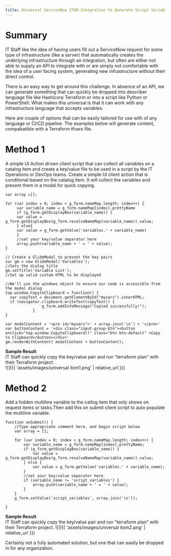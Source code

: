 ```yaml
---
title: Universal ServiceNow ITOM Integration to Generate Script Variables for Terraform
---
```


# Summary
IT Staff like the idea of having users fill out a ServiceNow request for some type of infrastructure (like a server) that automatically creates the underlying infrastructure through an integration, but often are either not able to supply an API to integrate with or are simply  not comfortable with the idea of a user facing system, generating new infrastructure without their direct control.

There is an easy way to get around this challenge. In absence of an API, we can generate something that can quickly be dropped into describer language file like Hashicorp Terraform or into a script like Python or PowerShell. What makes this universal is that it can work with any infrastructure language that accepts variables.

Here are couple of options that can be easily tailored for use with of any language or CI/CD pipeline. The examples below will generate content, compabatible with a Terraform tfvars file.
# Method 1
A simple UI Action driven client script that can collect all variables on a catalog item and create a key/value file to be used in a script by the IT Operations or DevOps teams.  Create a simple UI client action that is conditional based on the catalog item. It will collect the variables and present them in a modal for quick copying.

```
var array =[];

for (var index = 0; index < g_form.nameMap.length; index++) {
     var variable_name = g_form.nameMap[index].prettyName 
     if (g_form.getDisplayBox(variable_name)) {
     var value = g_form.getDisplayBox(g_form.resolveNameMap(variable_name)).value;
     } else{
     var value = g_form.getValue('variables.' + variable_name)
     }
     //set your key/value separator here
     array.push(variable_name + ' = ' + value);
}

// Create a GlideModal to present the key pairs
var gm = new GlideModal('Variables');
//Sets the dialog title
gm.setTitle('Variable List');
//Set up valid custom HTML to be displayed

//We'll use the windows object to ensure our code is accessible from the modal dialog
top.window.CopytoClipboard = function() {
  var copyText = document.getElementById("myvars").innerHTML;
  if (navigator.clipboard.writeText(copyText)) {
                g_form.addInfoMessage("Copied successfully!");
            }
}

var modalContent = '<pre id="myvars">' + array.join('\n') + '</pre>'
var buttonContent = '<div class="input-group-btn"><button onclick="top.window.CopytoClipboard()" class="btn btn-default" >Copy to Clipboard</button></div>'
gm.renderWithContent( modalContent + buttonContent);
```

**Sample Result**   
IT Staff can quickly copy the key/value pair and run "terraform plan" with their Terraform project.   
![]({{ 'assets/images/universal itom1.png' | relative_url }})

# Method 2
Add a hidden multiline variable to the catlog item that only shows on request items or tasks.Then add this on submit client script to auto populate the multiline variable.
```
function onSubmit() {
    //Type appropriate comment here, and begin script below
    var array = [];

    for (var index = 0; index < g_form.nameMap.length; index++) {
        var variable_name = g_form.nameMap[index].prettyName;
        if (g_form.getDisplayBox(variable_name)) {
            var value = g_form.getDisplayBox(g_form.resolveNameMap(variable_name)).value;
        } else {
            var value = g_form.getValue('variables.' + variable_name);
        }
        //set your key/value separator here
        if (variable_name != 'script_variables') {
            array.push(variable_name + ' = ' + value);
        }
    }
    g_form.setValue('script_variables', array.join('\n'));

}
```
**Sample Result**   
IT Staff can quickly copy the key/value pair and run "terraform plan" with their Terraform project.
![]({{ 'assets/images/universal itom2.png' | relative_url }})

Certainly not a fully automated solution, but one that can easily be dropped in for any organization.
